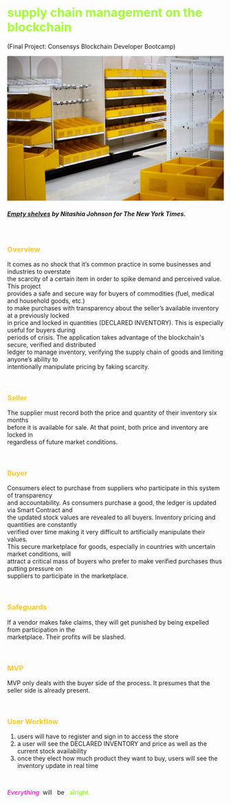 
**<h1 style="color:#A2FF33">supply chain management on the blockchain</h1>**

(Final Project: Consensys Blockchain Developer Bootcamp)

<img src="assets/00Shortages-1-superJumbo.jpeg" alt="Empty Shelves at Target" width="700"/> <br><h5>
 *[Empty shelves](https://www.nytimes.com/2021/06/01/business/coronavirus-global-shortages.html) by Nitashia Johnson for The New York Times.* </h5></br>   

**<h3 style="color:#FFC733">Overview</h3>** 
It comes as no shock that it’s common practice in some businesses and industries to overstate   
the scarcity of a certain item in order to spike demand and perceived value. This project     
provides a safe and secure way for buyers of commodities (fuel, medical and household goods, etc.)    
to make purchases with transparency about the seller’s available inventory at a previously locked   
in price and locked in quantities (DECLARED INVENTORY). This is especially useful for buyers during     
periods of crisis. The application takes  advantage of the blockchain's secure, verified and distributed    
ledger to manage inventory, verifying the supply chain of goods and limiting anyone’s ability to    
intentionally manipulate pricing by faking scarcity.       
<p>&nbsp;</p> 

**<h3 style="color:#FFC733">Seller</h3>** 
The supplier must record both the price and quantity of their inventory six months    
before it is available for sale. At that point, both price and inventory are locked in    
regardless of future market conditions. 
<p>&nbsp;</p> 

**<h3 style="color:#FFC733">Buyer</h3>** 
Consumers elect to purchase from suppliers who participate in this system of transparency     
and accountability. As consumers purchase a good, the ledger is updated via Smart Contract and    
the updated stock values are revealed to all buyers. Inventory pricing and quantities are constantly    
verified over time making it very difficult to artificially manipulate their values.    
This secure marketplace for goods, especially in countries with uncertain market conditions, will     
attract a critical mass of buyers who prefer to make verified purchases thus putting pressure on    
suppliers to participate in the marketplace.   
<p>&nbsp;</p> 

**<h3 style="color:#FFC733">Safeguards</h3>** 
If a vendor makes fake claims, they will get punished by being expelled from participation in the     
marketplace. Their profits will be slashed.          
<p>&nbsp;</p> 

**<h3 style="color:#FFC733">MVP</h3>** 
MVP only deals with the buyer side of the process. It presumes that the seller side is already present. 
<p>&nbsp;</p> 

**<h3 style="color:#FFC733">User Workflow</h3>** 
  1. users will have to register and sign in to access the store
  2. a user will see the DECLARED INVENTORY and price as well as the current     stock availability 
  3. once they elect how much product they want to buy, users will see the inventory   update
     in real time
<p>&nbsp;</p> 

**<span style="color:#FF33D1">*Everything*<span/>**&nbsp;  will &nbsp;  be &nbsp;  <span style="color:#A2FF33">**alright**<span/>.






